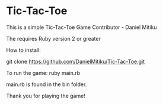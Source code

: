 # Tic-Tac-Toe
This is a simple Tic-Tac-Toe Game
Contributor - Daniel Mitiku

The requires Ruby version 2 or greater

How to install:

git clone https://github.com/DanielMitiku/Tic-Tac-Toe.git

To run the game:
ruby main.rb 

main.rb is found in the bin folder.

Thank you for playing the game!
